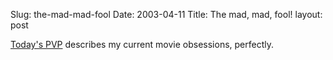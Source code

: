 Slug: the-mad-mad-fool
Date: 2003-04-11
Title: The mad, mad, fool!
layout: post

<a href="http://www.pvponline.com/archive/2003/pvp20030410.gif">Today&#39;s PVP</a> describes my current movie obsessions, perfectly.
